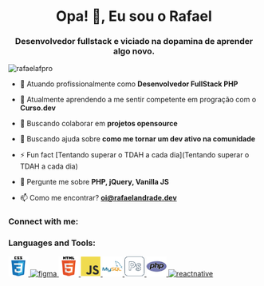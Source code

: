 <h1 align="center">Opa! 👋, Eu sou o Rafael</h1>
<h3 align="center">Desenvolvedor fullstack e viciado na dopamina de aprender algo novo.</h3>

<p align="left"> <img src="https://komarev.com/ghpvc/?username=rafaelafpro&label=Profile%20views&color=0e75b6&style=flat" alt="rafaelafpro" /> </p>

- 🔭 Atuando profissionalmente como **Desenvolvedor FullStack PHP**

- 🌱 Atualmente aprendendo a me sentir competente em progração com o **Curso.dev**

- 👯 Buscando colaborar em **projetos opensource**

- 🤝 Buscando ajuda sobre **como me tornar um dev ativo na comunidade**

- ⚡ Fun fact [Tentando superar o TDAH a cada dia](Tentando superar o TDAH a cada dia)

- 💬 Pergunte me sobre **PHP, jQuery, Vanilla JS**

- 📫 Como me encontrar? **oi@rafaelandrade.dev**

<h3 align="left">Connect with me:</h3>
<p align="left">
</p>

<h3 align="left">Languages and Tools:</h3>
<p align="left"> <a href="https://www.w3schools.com/css/" target="_blank" rel="noreferrer"> <img src="https://raw.githubusercontent.com/devicons/devicon/master/icons/css3/css3-original-wordmark.svg" alt="css3" width="40" height="40"/> </a> <a href="https://www.figma.com/" target="_blank" rel="noreferrer"> <img src="https://www.vectorlogo.zone/logos/figma/figma-icon.svg" alt="figma" width="40" height="40"/> </a> <a href="https://www.w3.org/html/" target="_blank" rel="noreferrer"> <img src="https://raw.githubusercontent.com/devicons/devicon/master/icons/html5/html5-original-wordmark.svg" alt="html5" width="40" height="40"/> </a> <a href="https://developer.mozilla.org/en-US/docs/Web/JavaScript" target="_blank" rel="noreferrer"> <img src="https://raw.githubusercontent.com/devicons/devicon/master/icons/javascript/javascript-original.svg" alt="javascript" width="40" height="40"/> </a> <a href="https://www.mysql.com/" target="_blank" rel="noreferrer"> <img src="https://raw.githubusercontent.com/devicons/devicon/master/icons/mysql/mysql-original-wordmark.svg" alt="mysql" width="40" height="40"/> </a> <a href="https://www.photoshop.com/en" target="_blank" rel="noreferrer"> <img src="https://raw.githubusercontent.com/devicons/devicon/master/icons/photoshop/photoshop-line.svg" alt="photoshop" width="40" height="40"/> </a> <a href="https://www.php.net" target="_blank" rel="noreferrer"> <img src="https://raw.githubusercontent.com/devicons/devicon/master/icons/php/php-original.svg" alt="php" width="40" height="40"/> </a> <a href="https://reactnative.dev/" target="_blank" rel="noreferrer"> <img src="https://reactnative.dev/img/header_logo.svg" alt="reactnative" width="40" height="40"/> </a> </p>
